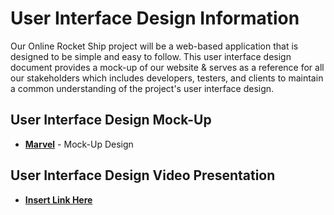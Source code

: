 # User Interface Design Information
Our Online Rocket Ship project will be a web-based application that is designed to be simple and easy to follow. This user interface design document provides a mock-up of our website & serves as a reference for all our stakeholders which includes developers, testers, and clients to maintain a common understanding of the project's user interface design.
## User Interface Design Mock-Up 
* __[Marvel](https://marvelapp.com/prototype/103e960b/screen/93133144)__ - Mock-Up Design
## User Interface Design Video Presentation
* __[Insert Link Here]()__ 
